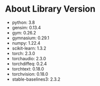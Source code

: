 # About Library Version

- python: 3.8
- gensim: 0.13.4
- gym: 0.26.2
- gymnasium: 0.29.1 
- numpy: 1.22.4
- scikit-learn: 1.3.2
- torch: 2.3.0
- torchaudio: 2.3.0
- torchdiffeq: 0.2.4
- torchtext: 0.18.0
- torchvision: 0.18.0
- stable-baselines3: 2.3.2